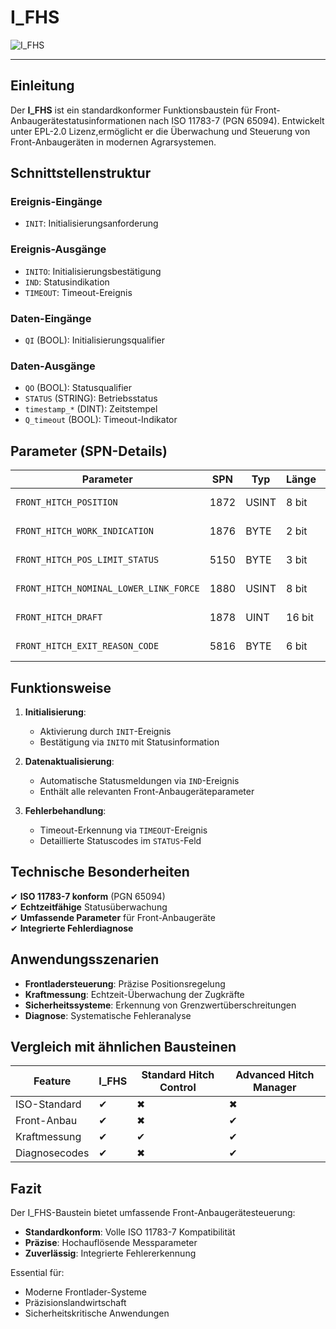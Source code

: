 # I_FHS  

![I_FHS](https://github.com/user-attachments/assets/b03b0b7f-5254-4cc4-b25a-ec6da0840286)
  
* * * * * * * * * *

## Einleitung  
Der **I_FHS** ist ein standardkonformer Funktionsbaustein für Front-Anbaugerätestatusinformationen nach ISO 11783-7 (PGN 65094).
Entwickelt unter EPL-2.0 Lizenz,ermöglicht er die Überwachung und Steuerung von Front-Anbaugeräten in modernen Agrarsystemen.

## Schnittstellenstruktur  

### **Ereignis-Eingänge**  
- `INIT`: Initialisierungsanforderung  

### **Ereignis-Ausgänge**  
- `INITO`: Initialisierungsbestätigung  
- `IND`: Statusindikation  
- `TIMEOUT`: Timeout-Ereignis  

### **Daten-Eingänge**  
- `QI` (BOOL): Initialisierungsqualifier  

### **Daten-Ausgänge**  
- `QO` (BOOL): Statusqualifier  
- `STATUS` (STRING): Betriebsstatus  
- `timestamp_*` (DINT): Zeitstempel  
- `Q_timeout` (BOOL): Timeout-Indikator  

## Parameter (SPN-Details)  

| Parameter | SPN  | Typ   | Länge | Skalierung | Wertebereich | Beschreibung |  
|-----------|------|-------|-------|------------|--------------|--------------|  
| `FRONT_HITCH_POSITION` | 1872 | USINT | 8 bit | 0.4 %/bit | 0-100% | Aktuelle Position des Front-Anbaugeräts |  
| `FRONT_HITCH_WORK_INDICATION` | 1876 | BYTE | 2 bit | 4 Zustände | 0-3 | Arbeitsstatusindikator |  
| `FRONT_HITCH_POS_LIMIT_STATUS` | 5150 | BYTE | 3 bit | 8 Zustände | 0-7 | Positionslimit-Status |  
| `FRONT_HITCH_NOMINAL_LOWER_LINK_FORCE` | 1880 | USINT | 8 bit | 0.8 %/bit | -100% bis +100% | Normale Unterlenkerkraft |  
| `FRONT_HITCH_DRAFT` | 1878 | UINT | 16 bit | 10 N/bit | -320 kN bis +320 kN | Zugkraft am Front-Anbaugerät |  
| `FRONT_HITCH_EXIT_REASON_CODE` | 5816 | BYTE | 6 bit | 64 Zustände | 0-63 | Grundcode für Systemabbruch |  

## Funktionsweise  

1. **Initialisierung**:  
   - Aktivierung durch `INIT`-Ereignis  
   - Bestätigung via `INITO` mit Statusinformation  

2. **Datenaktualisierung**:  
   - Automatische Statusmeldungen via `IND`-Ereignis  
   - Enthält alle relevanten Front-Anbaugeräteparameter  

3. **Fehlerbehandlung**:  
   - Timeout-Erkennung via `TIMEOUT`-Ereignis  
   - Detaillierte Statuscodes im `STATUS`-Feld  

## Technische Besonderheiten  

✔ **ISO 11783-7 konform** (PGN 65094)  
✔ **Echtzeitfähige** Statusüberwachung  
✔ **Umfassende Parameter** für Front-Anbaugeräte  
✔ **Integrierte Fehlerdiagnose**  

## Anwendungsszenarien  

- **Frontladersteuerung**: Präzise Positionsregelung  
- **Kraftmessung**: Echtzeit-Überwachung der Zugkräfte  
- **Sicherheitssysteme**: Erkennung von Grenzwertüberschreitungen  
- **Diagnose**: Systematische Fehleranalyse  

## Vergleich mit ähnlichen Bausteinen  

| Feature        | I_FHS | Standard Hitch Control | Advanced Hitch Manager |  
|---------------|-------|------------------------|------------------------|  
| ISO-Standard  | ✔     | ✖                      | ✖                      |  
| Front-Anbau   | ✔     | ✖                      | ✔                      |  
| Kraftmessung  | ✔     | ✔                      | ✔                      |  
| Diagnosecodes | ✔     | ✖                      | ✔                      |  

## Fazit  

Der I_FHS-Baustein bietet umfassende Front-Anbaugerätesteuerung:  

- **Standardkonform**: Volle ISO 11783-7 Kompatibilität  
- **Präzise**: Hochauflösende Messparameter  
- **Zuverlässig**: Integrierte Fehlererkennung  

Essential für:  
- Moderne Frontlader-Systeme  
- Präzisionslandwirtschaft  
- Sicherheitskritische Anwendungen  
